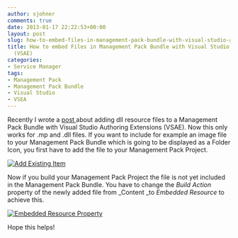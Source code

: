 ```yaml
---
author: sjohner
comments: true
date: 2013-01-17 22:22:53+00:00
layout: post
slug: how-to-embed-files-in-management-pack-bundle-with-visual-studio-authoring-extensions-vsae
title: How to embed Files in Management Pack Bundle with Visual Studio Authoring Extensions
  (VSAE)
categories:
- Service Manager
tags:
- Management Pack
- Management Pack Bundle
- Visual Studio
- VSEA
---
```


Recently I wrote a [post ](http://scsmlab.com/2013/01/03/include-files-in-management-pack-bundle-with-vsae/)about adding dll resource files to a Management Pack Bundle with Visual Studio Authoring Extensions (VSAE). Now this only works for .mp and .dll files. If you want to include for example an image file to your Management Pack Bundle which is going to be displayed as a Folder Icon, you first have to add the file to your Management Pack Project.

[![Add Existing Item](/images/addexistingitem.png?w=460)](/images/addexistingitem.png)

Now if you build your Management Pack Project the file is not yet included in the Management Pack Bundle. You have to change the _Build Action_ property of the newly added file from _Content _to _Embedded Resource_ to achieve this.

[![Embedded Resource Property](/images/embeddedresource.png?w=426)](/images/embeddedresource.png)

Hope this helps!
